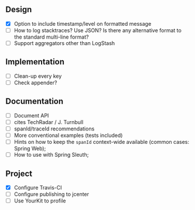 ## Design

- [x] Option to include timestamp/level on formatted message
- [ ] How to log stacktraces? Use JSON? Is there any alternative format to the standard multi-line format?
- [ ] Support aggregators other than LogStash

## Implementation

- [ ] Clean-up every key
- [ ] Check appender?

## Documentation

- [ ] Document API
- [ ] cites TechRadar / J. Turnbull
- [ ] spanId/traceId recommendations
- [ ] More conventional examples (tests included)
- [ ] Hints on how to keep the `spanId` context-wide available (common cases: Spring Web);
- [ ] How to use with Spring Sleuth;

## Project

- [x] Configure Travis-CI
- [ ] Configure publishing to jcenter
- [ ] Use YourKit to profile
